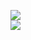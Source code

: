 [![](https://img.shields.io/badge/Made%20With-Github%20Spray-lightgrey.svg?style=for-the-badge&logo=github)](https://github.com/Annihil/github-spray#11059)  
[![](https://i.imgur.com/2DrTn0Z.gif)](https://github.com/Annihil/github-spray)